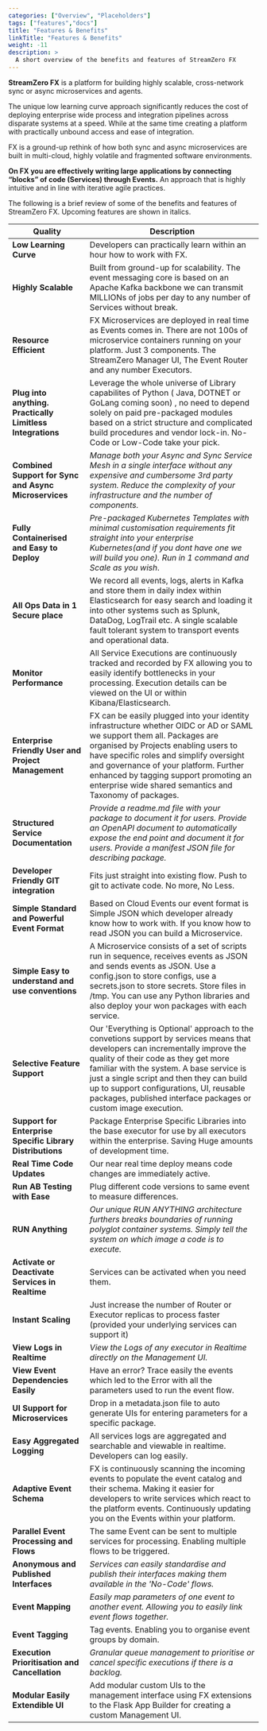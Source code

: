 ```yaml
---
categories: ["Overview", "Placeholders"]
tags: ["features","docs"] 
title: "Features & Benefits"
linkTitle: "Features & Benefits"
weight: -11
description: >
  A short overview of the benefits and features of StreamZero FX
---
```


**StreamZero FX** is a platform for building highly scalable, cross-network  sync or async microservices and agents. 

The unique low learning curve approach significantly reduces the cost of deploying enterprise wide process and integration pipelines across disparate systems at a speed.  While at the same time creating a platform with practically unbound access and ease of integration.  

FX is a ground-up rethink of how both sync and async microservices are built in multi-cloud, highly volatile and fragmented software environments. 

**On FX you are effectively writing large applications by connecting “blocks” of code (Services) through Events.** An approach that is highly intuitive and in line with iterative agile practices.

The following is a brief review of some of the benefits and features of StreamZero FX. Upcoming features are shown in italics.

| Quality                                                    | Description                                                  |
| ---------------------------------------------------------- | ------------------------------------------------------------ |
| **Low Learning Curve**                                     | Developers can practically learn within an hour how to work with FX. |
| **Highly Scalable**                                        | Built from ground-up for scalability. The event messaging core is based on an Apache Kafka backbone we can transmit MILLIONs of jobs per day to any number of Services without break. |
| **Resource Efficient**                                     | FX Microservices are deployed in real time as Events comes in. There are not 100s of microservice containers running on your platform. Just 3 components. The StreamZero Manager UI, The Event Router and any number Executors. |
| **Plug into anything. Practically Limitless Integrations** | Leverage the whole universe of Library capabilites of Python ( Java, DOTNET or GoLang coming soon) , no need to depend solely on paid pre-packaged modules based on a strict structure and complicated build procedures and vendor lock-in. No-Code or Low-Code take your pick. |
| **Combined Support for Sync and Async Microservices**      | *Manage both your Async and Sync Service Mesh in a single interface without any expensive and cumbersome 3rd party system.  Reduce the complexity of your infrastructure and the number of components.* |
| **Fully Containerised and Easy to Deploy**                 | *Pre-packaged Kubernetes Templates with minimal customisation requirements fit straight into your enterprise Kubernetes(and if you dont have one we will build you one). Run in 1 command and Scale as you wish*. |
| **All Ops Data in 1 Secure place**                         | We record all events, logs, alerts in Kafka and store them in daily index within Elasticsearch for easy search and loading it into other systems such as Splunk, DataDog, LogTrail etc. A single scalable fault tolerant system to transport events and operational data. |
| **Monitor Performance**                                    | All Service Executions are continuously tracked and recorded by FX allowing you to easily identify bottlenecks in your processing. Execution details can be viewed on the UI or within Kibana/Elasticsearch. |
| **Enterprise Friendly User and Project Management**        | FX can be easily plugged into your identity infrastructure whether OIDC or AD or SAML we support them all. Packages are organised by Projects enabling users to have specific roles and simplify oversight and governance of your platform. Further enhanced by tagging support promoting an enterprise wide shared semantics and Taxonomy of packages. |
| **Structured Service Documentation**                       | *Provide a readme.md file with your package to document it for users.  Provide an OpenAPI document to automatically expose the end point and document it for users.* *Provide a manifest JSON file for describing package.* |
| **Developer Friendly GIT integration**                     | Fits just straight into existing flow. Push to git to activate code. No more, No Less. |
| **Simple Standard and Powerful Event Format**              | Based on Cloud Events our event format is Simple JSON which developer already know how to work with. If you know how to read JSON you can build a Microservice. |
| **Simple Easy to understand and use conventions**          | A Microservice consists of a set of scripts run in sequence, receives events as JSON and sends events as JSON. Use a config.json to store configs, use a secrets.json to store secrets. Store files in /tmp. You can use any Python libraries and also deploy your won packages with each service. |
| **Selective Feature Support**                              | Our 'Everything is Optional' approach to the convetions support by services means that developers can incrementally improve the quality of their code as they get more familiar with the system. A base service is just a single script and then they can build up to support configurations, UI, reusable packages,  published interface packages or custom image execution. |
| **Support for Enterprise Specific Library Distributions**  | Package Enterprise Specific Libraries into the base executor for use by all executors within the enterprise. Saving Huge amounts of development time. |
| **Real Time Code Updates**                                 | Our near real time deploy means code changes are immediately active. |
| **Run AB Testing with Ease**                               | Plug different code versions to same event to measure differences. |
| **RUN Anything**                                           | *Our unique RUN ANYTHING architecture furthers breaks boundaries of running polyglot container systems. Simply tell the system on which image a code is to execute.* |
| **Activate or Deactivate Services in Realtime**            | Services can be activated when you need them.                |
| **Instant Scaling**                                        | Just increase the number of Router or Executor replicas to process faster (provided your underlying services can support it) |
| **View Logs in Realtime**                                  | *View the Logs of any executor in Realtime directly on the Management UI.* |
| **View Event Dependencies Easily**                         | Have an error? Trace easily the events which led to the Error with all the parameters used to run the event flow. |
| **UI Support for Microservices**                           | Drop in a metadata.json file to auto generate UIs for entering parameters for a specific package. |
| **Easy Aggregated Logging**                                | All services logs are aggregated and searchable and viewable in realtime. Developers can log easily. |
| **Adaptive Event Schema**                                  | FX is continuously scanning the incoming events to populate the event catalog and their schema. Making it easier for developers to write services which react to the platform events. Continuously updating you on the Events within your platform. |
| **Parallel Event Processing and Flows**                    | The same Event can be sent to multiple services for processing. Enabling multiple flows to be triggered. |
| **Anonymous and Published Interfaces**                     | *Services can easily standardise and publish their interfaces making them available in the 'No-Code' flows.* |
| **Event Mapping**                                          | *Easily map parameters of one event to another event. Allowing you to easily link event flows together.* |
| **Event Tagging**                                          | Tag events. Enabling you to organise event groups by domain. |
| **Execution Prioritisation and Cancellation**              | *Granular queue management to prioritise or cancel specific executions if there is a backlog.* |
| **Modular Easily Extendible UI**                           | Add modular custom UIs to the management interface using FX extensions to the Flask App Builder for creating a custom Management UI. |



